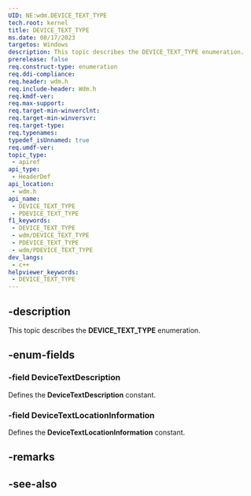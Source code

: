 ```yaml
---
UID: NE:wdm.DEVICE_TEXT_TYPE
tech.root: kernel
title: DEVICE_TEXT_TYPE
ms.date: 08/17/2023
targetos: Windows
description: This topic describes the DEVICE_TEXT_TYPE enumeration.
prerelease: false
req.construct-type: enumeration
req.ddi-compliance: 
req.header: wdm.h
req.include-header: Wdm.h
req.kmdf-ver: 
req.max-support: 
req.target-min-winverclnt: 
req.target-min-winversvr: 
req.target-type: 
req.typenames: 
typedef_isUnnamed: true
req.umdf-ver: 
topic_type:
 - apiref
api_type:
 - HeaderDef
api_location:
 - wdm.h
api_name:
 - DEVICE_TEXT_TYPE
 - PDEVICE_TEXT_TYPE
f1_keywords:
 - DEVICE_TEXT_TYPE
 - wdm/DEVICE_TEXT_TYPE
 - PDEVICE_TEXT_TYPE
 - wdm/PDEVICE_TEXT_TYPE
dev_langs:
 - c++
helpviewer_keywords:
 - DEVICE_TEXT_TYPE
---
```


## -description

This topic describes the **DEVICE_TEXT_TYPE** enumeration.

## -enum-fields

### -field DeviceTextDescription

Defines the **DeviceTextDescription** constant.

### -field DeviceTextLocationInformation

Defines the **DeviceTextLocationInformation** constant.

## -remarks

## -see-also
